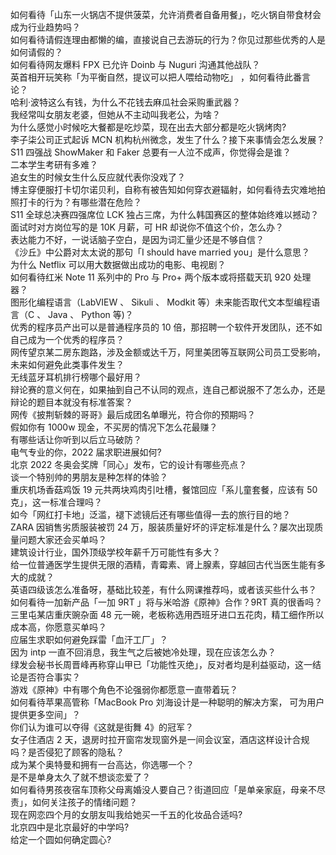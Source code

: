 如何看待「山东一火锅店不提供菠菜，允许消费者自备用餐」，吃火锅自带食材会成为行业趋势吗？  
如何看待请假连理由都懒的编，直接说自己去游玩的行为？你见过那些优秀的人是如何请假的？  
如何看待网友爆料 FPX 已允许 Doinb 与 Nuguri 沟通其他战队？  
英首相开玩笑称「为平衡自然，提议可以把人喂给动物吃」 ，如何看待此番言论？  
哈利·波特这么有钱，为什么不花钱去麻瓜社会采购重武器？  
我经常叫女朋友老婆，但她从不主动叫我老公，为啥？  
为什么感觉小时候吃大餐都是吃炒菜，现在出去大部分都是吃火锅烤肉?  
李子柒公司正式起诉 MCN 机构杭州微念，发生了什么？接下来事情会怎么发展？  
S11 四强战 ShowMaker 和 Faker 总要有一人泣不成声，你觉得会是谁？  
二本学生考研有多难？  
追女生的时候女生什么反应就代表你没戏了？  
博主穿便服打卡切尔诺贝利，自称有被告知如何穿衣避辐射，如何看待去灾难地拍照打卡的行为？有哪些潜在危险？  
S11 全球总决赛四强席位 LCK 独占三席，为什么韩国赛区的整体始终难以撼动？  
面试时对方岗位写的是 10K 月薪，可 HR 却说你不值这个价，怎么办？  
表达能力不好，一说话脑子空白，是因为词汇量少还是不够自信？  
《沙丘》中公爵对太太说的那句「I should have married you」是什么意思？  
为什么 Netflix 可以用大数据做出成功的电影、电视剧？  
如何看待红米 Note 11 系列中的 Pro 与 Pro+ 两个版本或将搭载天玑 920 处理器？  
图形化编程语言（LabVIEW 、 Sikuli 、 Modkit 等）未来能否取代文本型编程语言（C 、 Java 、 Python 等)？  
优秀的程序员产出可以是普通程序员的 10 倍，那招聘一个软件开发团队，还不如自己成为一个优秀的程序员？  
网传望京某二房东跑路，涉及金额或达千万，阿里美团等互联网公司员工受影响，未来如何避免此类事件发生？  
无线蓝牙耳机排行榜哪个最好用？  
辩论赛的意义何在，如果抽到自己不认同的观点，连自己都说服不了怎么办，还是辩论的题目本就没有标准答案？  
网传《披荆斩棘的哥哥》最后成团名单曝光，符合你的预期吗？  
假如你有 1000w 现金，不买房的情况下怎么花最赚？  
有哪些话让你听到以后立马破防？  
电气专业的你，2022 届求职进展如何?  
北京 2022 冬奥会奖牌「同心」发布，它的设计有哪些亮点？  
谈一个特别帅的男朋友是种怎样的体验？  
重庆机场香菇鸡饭 19 元共两块鸡肉引吐槽，餐馆回应「系儿童套餐，应该有 50 克」，这一标准合理吗？  
如今「网红打卡地」泛滥，褪下滤镜后还有哪些值得一去的旅行目的地？  
ZARA 因销售劣质服装被罚 24 万，服装质量好坏的评定标准是什么？屡次出现质量问题大家还会买单吗？  
建筑设计行业，国外顶级学校年薪千万可能性有多大？  
给一位普通医学生提供无限的酒精，青霉素、肾上腺素，穿越回古代当医生能有多大的成就？  
英语四级该怎么准备呀，基础比较差，有什么网课推荐吗，或者该买些什么书？  
如何看待一加新产品「一加 9RT 」将与米哈游《原神》合作？9RT 真的很香吗？  
三里屯某店重庆豌杂面 48 元一碗，老板称选用西班牙进口五花肉，精工细作所以成本高，你愿意买单吗？  
应届生求职如何避免踩雷「血汗工厂」？  
因为 intp 一直不回消息，我生气之后被她冷处理，现在应该怎么办？  
绿发会秘书长周晋峰再称穿山甲已「功能性灭绝」，反对者均是利益驱动，这一结论是否符合事实？  
游戏《原神》中有哪个角色不论强弱你都愿意一直带着玩？  
如何看待苹果高管称「MacBook Pro 刘海设计是一种聪明的解决方案， 可为用户提供更多空间」？  
你们认为谁可以夺得《这就是街舞 4》的冠军？  
女子住酒店 2 天，退房时拉开窗帘发现窗外是一间会议室，酒店这样设计合规吗？是否侵犯了顾客的隐私？  
成为某个奥特曼和拥有一台高达，你选哪一个？  
是不是单身太久了就不想谈恋爱了？  
如何看待男孩夜宿车顶称父母离婚没人要自己？街道回应「是单亲家庭，母亲不尽责」，如何关注孩子的情绪问题？  
现在网恋四个月的女朋友叫我给她买一千五的化妆品合适吗?  
北京四中是北京最好的中学吗?  
给定一个圆如何确定圆心?  

